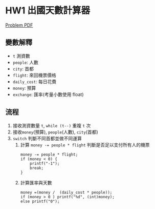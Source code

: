 # HW1 出國天數計算器
[Problem PDF](https://github.com/mcps5601/C-course-materials/blob/main/slides/hw1.pdf)

## 變數解釋

- `t` 測資數
- `people`: 人數
- `city`: 首都
- `flight`: 來回機票價格
- `daily_cost`: 每日花費
- `money`: 預算
- `exchange`: 匯率(考量小數使用 float)

## 流程

1. 接收測資數量 `t`, `while (t--)` 重複 `t` 次
2. 接收`money`(預算), `people`(人數), `city`(首都)
3. `switch` 判斷不同首都並做不同運算
    1. 計算 `money -= people * flight` 判斷是否足以支付所有⼈的機票
        ```c=15
        money -= people * flight;
        if (money < 0) {
            printf("-1");
            break;
        }
        ```
    2. 計算匯率與天數
        ```c=21
        money =(money /  (daily_cost * people));
        if (money > 0 ) printf("%d", (int)money);
        else printf("0");
        ```
